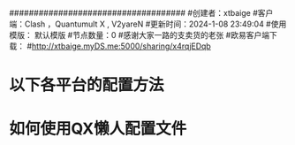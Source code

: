 ####################################
#创建者：xtbaige
#客户端：Clash ，Quantumult X , V2yareN 
#更新时间：2024-1-08 23:49:04
#使用模版： 默认模版
#节点数量：0
#感谢大家一路的支卖货的老张
#欧易客户端下载：
#http://xtbaige.myDS.me:5000/sharing/x4rqjEDqb

# 以下各平台的配置方法

# 如何使用QX懒人配置文件
